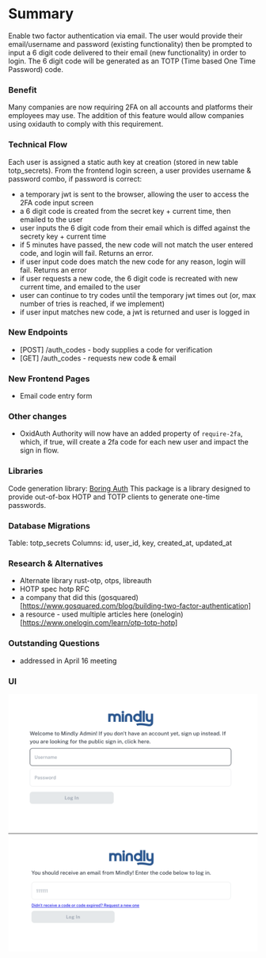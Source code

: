 # Summary

Enable two factor authentication via email. The user would provide their email/username and password (existing functionality) then be prompted to input a 6 digit code delivered to their email (new functionality) in order to login. The 6 digit code will be generated as an TOTP (Time based One Time Password) code.

### Benefit

Many companies are now requiring 2FA on all accounts and platforms their employees may use. The addition of this feature would allow companies using oxidauth to comply with this requirement.


### Technical Flow
Each user is assigned a static auth key at creation (stored in new table totp_secrets). From the frontend login screen, a user provides username & password combo, if password is correct:

- a temporary jwt is sent to the browser, allowing the user to access the 2FA code input screen
- a 6 digit code is created from the secret key + current time, then emailed to the user
- user inputs the 6 digit code from their email which is diffed against the secrety key + current time
- if 5 minutes have passed, the new code will not match the user entered code, and login will fail. Returns an error.
- if user input code does match the new code for any reason, login will fail. Returns an error
- if user requests a new code, the 6 digit code is recreated with new current time, and emailed to the user
- user can continue to try codes until the temporary jwt times out (or, max number of tries is reached, if we implement)
- if user input matches new code, a jwt is returned and user is logged in

### New Endpoints
- [POST] /auth_codes - body supplies a code for verification
- [GET] /auth_codes - requests new code & email

### New Frontend Pages
- Email code entry form

### Other changes
- OxidAuth Authority will now have an added property of `require-2fa`, which, if true, will create a 2fa code for each new user and impact the sign in flow.

### Libraries
Code generation library: [Boring Auth](https://docs.rs/boringauth) This package is a library designed to provide out-of-box HOTP and TOTP clients to generate one-time passwords.

### Database Migrations
Table: totp_secrets
Columns: id, user_id, key, created_at, updated_at

### Research & Alternatives
- Alternate library rust-otp, otps, libreauth
- HOTP spec hotp RFC
- a company that did this (gosquared)[https://www.gosquared.com/blog/building-two-factor-authentication]
- a resource - used multiple articles here (onelogin)[https://www.onelogin.com/learn/otp-totp-hotp]

### Outstanding Questions
- addressed in April 16 meeting


### UI
<img width="743" alt="Screenshot 2024-04-12-login" src="./images/rfc1-login.png">

<img width="751" alt="Screenshot 2024-04-12 at 10 46 52 AM" src="./images/rfc1-email-code.png">